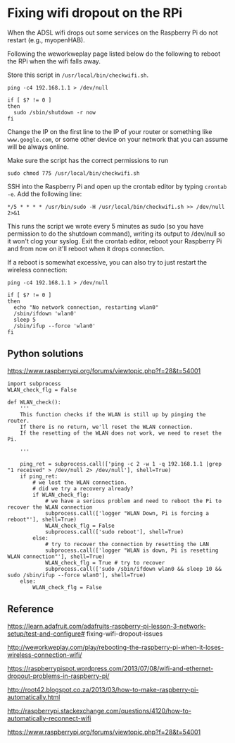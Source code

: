 # Fixing wifi dropout on the RPi

When the ADSL wifi drops out some services on the Raspberry Pi do not restart (e.g., myopenHAB).

Following the weworkweplay page listed below do the following to reboot the RPi when the wifi falls away.

Store this script in `/usr/local/bin/checkwifi.sh`.

	ping -c4 192.168.1.1 > /dev/null
	 
	if [ $? != 0 ] 
	then
	  sudo /sbin/shutdown -r now
	fi

Change the IP on the first line to the IP of your router or something like `www.google.com`, or some other device on your network that you can assume will be always online.

Make sure the script has the correct permissions to run

	sudo chmod 775 /usr/local/bin/checkwifi.sh

SSH into the Raspberry Pi and open up the crontab editor by typing `crontab -e`. 
Add the following line:

	*/5 * * * * /usr/bin/sudo -H /usr/local/bin/checkwifi.sh >> /dev/null 2>&1

This runs the script we wrote every 5 minutes as sudo (so you have permission to do the shutdown command), writing its output to /dev/null so it won't clog your syslog. 
Exit the crontab editor, reboot your Raspberry Pi and from now on it'll reboot when it drops connection.

If a reboot is somewhat excessive, you can also try to just restart the wireless connection:

	ping -c4 192.168.1.1 > /dev/null
	 
	if [ $? != 0 ] 
	then
	  echo "No network connection, restarting wlan0"
	  /sbin/ifdown 'wlan0'
	  sleep 5
	  /sbin/ifup --force 'wlan0'
	fi

## Python solutions
https://www.raspberrypi.org/forums/viewtopic.php?f=28&t=54001

    import subprocess
    WLAN_check_flg = False

    def WLAN_check():
        '''
        This function checks if the WLAN is still up by pinging the router.
        If there is no return, we'll reset the WLAN connection.
        If the resetting of the WLAN does not work, we need to reset the Pi.

        '''

        ping_ret = subprocess.call(['ping -c 2 -w 1 -q 192.168.1.1 |grep "1 received" > /dev/null 2> /dev/null'], shell=True)
        if ping_ret:
            # we lost the WLAN connection.
            # did we try a recovery already?
            if WLAN_check_flg:
                # we have a serious problem and need to reboot the Pi to recover the WLAN connection
                subprocess.call(['logger "WLAN Down, Pi is forcing a reboot"'], shell=True)
                WLAN_check_flg = False
                subprocess.call(['sudo reboot'], shell=True)
            else:
                # try to recover the connection by resetting the LAN
                subprocess.call(['logger "WLAN is down, Pi is resetting WLAN connection"'], shell=True)
                WLAN_check_flg = True # try to recover
                subprocess.call(['sudo /sbin/ifdown wlan0 && sleep 10 && sudo /sbin/ifup --force wlan0'], shell=True)
        else:
            WLAN_check_flg = False


## Reference

https://learn.adafruit.com/adafruits-raspberry-pi-lesson-3-network-setup/test-and-configure# fixing-wifi-dropout-issues

http://weworkweplay.com/play/rebooting-the-raspberry-pi-when-it-loses-wireless-connection-wifi/

https://raspberrypispot.wordpress.com/2013/07/08/wifi-and-ethernet-dropout-problems-in-raspberry-pi/

http://root42.blogspot.co.za/2013/03/how-to-make-raspberry-pi-automatically.html

http://raspberrypi.stackexchange.com/questions/4120/how-to-automatically-reconnect-wifi

https://www.raspberrypi.org/forums/viewtopic.php?f=28&t=54001